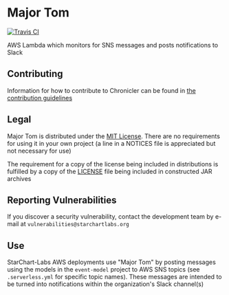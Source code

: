 # Major Tom

[![Travis CI](https://img.shields.io/travis/com/StarChart-Labs/major-tom.svg?branch=master)](https://travis-ci.com/StarChart-Labs/major-tom)

AWS Lambda which monitors for SNS messages and posts notifications to Slack

## Contributing

Information for how to contribute to Chronicler can be found in [the contribution guidelines](./docs/CONTRIBUTING.md)

## Legal

Major Tom is distributed under the [MIT License](https://opensource.org/licenses/MIT). There are no requirements for using it in your own project (a line in a NOTICES file is appreciated but not necessary for use)

The requirement for a copy of the license being included in distributions is fulfilled by a copy of the [LICENSE](./LICENSE) file being included in constructed JAR archives

## Reporting Vulnerabilities

If you discover a security vulnerability, contact the development team by e-mail at `vulnerabilities@starchartlabs.org`

## Use

StarChart-Labs AWS deployments use "Major Tom" by posting messages using the models in the `event-model` project to AWS SNS topics (see `.serverless.yml` for specific topic names). These messages are intended to be turned into notifications within the organization's Slack channel(s)
